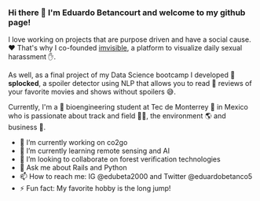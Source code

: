 ### Hi there 👋 I'm Eduardo Betancourt and welcome to my github page!


I love working on projects that are purpose driven and have a social cause. ❤️  That's why I co-founded [imvisible](http://www.im-visible.com/), a platform to visualize daily sexual harassment ✋.

As well, as a final project of my Data Science bootcamp I developed 🚫 **splocked**, a spoiler detector using NLP that allows you to read 📝 reviews of your favorite movies and shows without spoilers 😅. 

Currently, I'm a 🦠 bioengineering student at Tec de Monterrey 🐑 in Mexico who is passionate about track and field 🏃‍♂️, the environment 🌎 and business 🤝. 


- 🔭 I’m currently working on co2go
- 🌱 I’m currently learning remote sensing and AI
- 👯 I’m looking to collaborate on forest verification technologies
- 💬 Ask me about Rails and Python
- 📫 How to reach me: IG @edubeta2000 and Twitter @eduardobetanco5
- ⚡ Fun fact: My favorite hobby is the long jump! 
